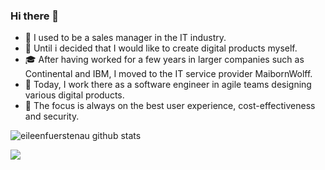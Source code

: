 ### Hi there 👋

-  :briefcase: I used to be a sales manager in the IT industry. 
- 🌱 Until i decided that I would like to create digital products myself. 
- :mortar_board: After having worked for a few years in larger companies such as Continental and IBM, I moved to the IT service provider MaibornWolff. 
- :tada: Today, I work there as a software engineer in agile teams designing various digital products.
- 💬 The focus is always on the best user experience, cost-effectiveness and security.

![eileenfuerstenau github stats](https://github-readme-stats.vercel.app/api?username=eileenfuerstenau&show_icons=true&hide_border=true)

<a href="https://github.com/eileenfuerstenau/capstone">
  <img align="left" src="https://github-readme-stats.vercel.app/api/pin/?username=eileenfuerstenau&repo=capstone" />
</a>

